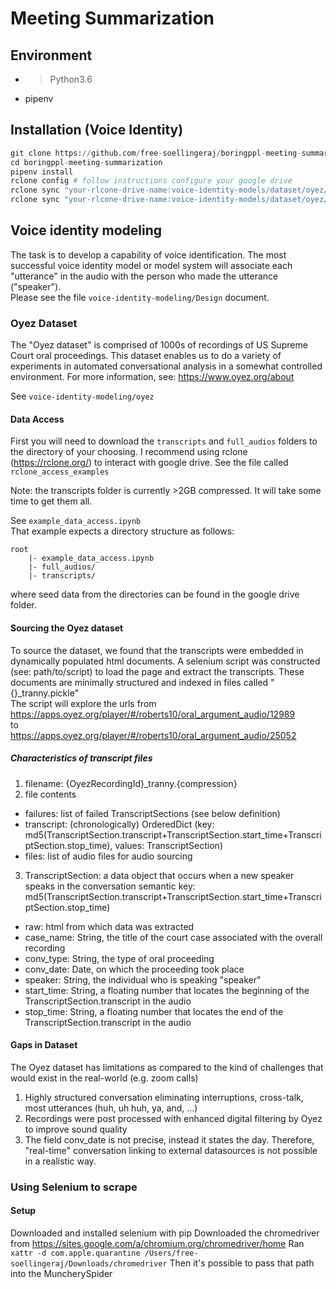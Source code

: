 # Meeting Summarization

## Environment
- >Python3.6
- pipenv

## Installation (Voice Identity)
```python
git clone https://github.com/free-soellingeraj/boringppl-meeting-summarization.git
cd boringppl-meeting-summarization
pipenv install
rclone config # follow instructions configure your google drive
rclone sync "your-rlcone-drive-name:voice-identity-models/dataset/oyez/full_audios/" "full_audios" --drive-shared-with-me
rclone sync "your-rlcone-drive-name:voice-identity-models/dataset/oyez/transcripts/" "transcripts" --drive-shared-with-me
```

## Voice identity modeling
The task is to develop a capability of voice identification.  The most successful voice identity model or model system will associate each "utterance" in the audio with the person who made the utterance ("speaker").  
Please see the file `voice-identity-modeling/Design` document.

### Oyez Dataset
The "Oyez dataset" is comprised of 1000s of recordings of US Supreme Court oral proceedings.  This dataset enables us to do a variety of experiments in automated conversational analysis in a somewhat controlled environment.  For more information, see: https://www.oyez.org/about  

See `voice-identity-modeling/oyez`  

#### Data Access
First you will need to download the `transcripts` and `full_audios` folders to the directory of your choosing.  I recommend using rclone (https://rclone.org/) to interact with google drive.  See the file called `rclone_access_examples`  

Note: the transcripts folder is currently >2GB compressed.  It will take some time to get them all.

See `example_data_access.ipynb`  
That example expects a directory structure as follows:
```
root
    |- example_data_access.ipynb
    |- full_audios/
    |- transcripts/
```
where seed data from the directories can be found in the google drive folder.

#### Sourcing the Oyez dataset
To source the dataset, we found that the transcripts were embedded in dynamically populated html documents.  A selenium script was constructed (see: path/to/script) to load the page and extract the transcripts.  These documents are minimally structured and indexed in files called "{}_tranny.pickle"  
The script will explore the urls from  
https://apps.oyez.org/player/#/roberts10/oral_argument_audio/12989  
to  
https://apps.oyez.org/player/#/roberts10/oral_argument_audio/25052  

##### Characteristics of transcript files 
1) filename: {OyezRecordingId}_tranny.{compression}  
2) file contents
  - failures: list of failed TranscriptSections (see below definition)
  - transcript: (chronologically) OrderedDict (key: md5(TranscriptSection.transcript+TranscriptSection.start_time+TranscriptSection.stop_time), values: TranscriptSection)
  - files: list of audio files for audio sourcing

3) TranscriptSection: a data object that occurs when a new speaker speaks in the conversation
  semantic key: md5(TranscriptSection.transcript+TranscriptSection.start_time+TranscriptSection.stop_time)
  - raw: html from which data was extracted
  - case_name: String, the title of the court case associated with the overall recording
  - conv_type: String, the type of oral proceeding 
  - conv_date: Date, on which the proceeding took place
  - speaker: String, the individual who is speaking "speaker"
  - start_time: String, a floating number that locates the beginning of the TranscriptSection.transcript in the audio
  - stop_time: String, a floating number that locates the end of the TranscriptSection.transcript in the audio

#### Gaps in Dataset
The Oyez dataset has limitations as compared to the kind of challenges that would exist in the real-world (e.g. zoom calls)
1) Highly structured conversation eliminating interruptions, cross-talk, most utterances (huh, uh huh, ya, and, ...)
2) Recordings were post processed with enhanced digital filtering by Oyez to improve sound quality
3) The field conv_date is not precise, instead it states the day.  Therefore, "real-time" conversation linking to external datasources is not possible in a realistic way.


### Using Selenium to scrape

#### Setup
Downloaded and installed selenium with pip
Downloaded the chromedriver from https://sites.google.com/a/chromium.org/chromedriver/home
Ran `xattr -d com.apple.quarantine /Users/free-soellingeraj/Downloads/chromedriver`
Then it's possible to pass that path into the MuncherySpider
